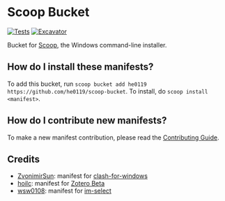 # Scoop Bucket

<!-- Uncomment the following line after replacing placeholders -->
[![Tests](https://github.com/he0119/scoop-bucket/actions/workflows/ci.yml/badge.svg)](https://github.com/he0119/scoop-bucket/actions/workflows/ci.yml) [![Excavator](https://github.com/he0119/scoop-bucket/actions/workflows/excavator.yml/badge.svg)](https://github.com/he0119/scoop-bucket/actions/workflows/excavator.yml)

Bucket for [Scoop](https://scoop.sh), the Windows command-line installer.

## How do I install these manifests?

To add this bucket, run `scoop bucket add he0119 https://github.com/he0119/scoop-bucket`. To install, do `scoop install <manifest>`.

## How do I contribute new manifests?

To make a new manifest contribution, please read the [Contributing Guide](https://github.com/ScoopInstaller/.github/blob/main/.github/CONTRIBUTING.md).

## Credits

- [ZvonimirSun](https://github.com/ZvonimirSun/scoop-iszy): manifest for [clash-for-windows](https://github.com/Fndroid/clash_for_windows_pkg)
- [hoilc](https://github.com/hoilc/scoop-lemon): manifest for [Zotero Beta](https://www.zotero.org/support/beta_builds)
- [wsw0108](https://github.com/wsw0108/scoop-bucket): manifest for [im-select](https://github.com/daipeihust/im-select)
